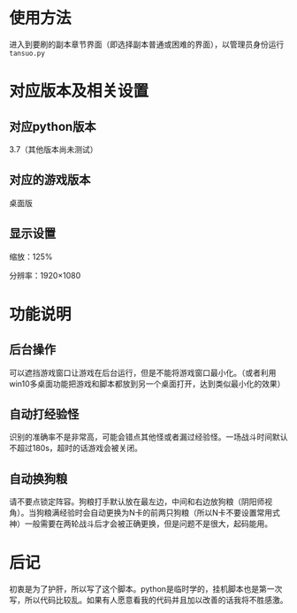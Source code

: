 # 使用方法

进入到要刷的副本章节界面（即选择副本普通或困难的界面），以管理员身份运行`tansuo.py`



# 对应版本及相关设置

## 对应python版本

3.7（其他版本尚未测试）

## 对应的游戏版本

桌面版

## 显示设置

缩放：125%

分辨率：1920×1080



# 功能说明

## 后台操作

可以遮挡游戏窗口让游戏在后台运行，但是不能将游戏窗口最小化。（或者利用win10多桌面功能把游戏和脚本都放到另一个桌面打开，达到类似最小化的效果）

## 自动打经验怪

识别的准确率不是非常高，可能会错点其他怪或者漏过经验怪。一场战斗时间默认不超过180s，超时的话游戏会被关闭。

## 自动换狗粮

请不要点锁定阵容。狗粮打手默认放在最左边，中间和右边放狗粮（阴阳师视角）。当狗粮满经验时会自动更换为N卡的前两只狗粮（所以N卡不要设置常用式神）一般需要在两轮战斗后才会被正确更换，但是问题不是很大，起码能用。



# 后记

初衷是为了护肝，所以写了这个脚本。python是临时学的，挂机脚本也是第一次写，所以代码比较乱。如果有人愿意看我的代码并且加以改善的话我将不胜感激。